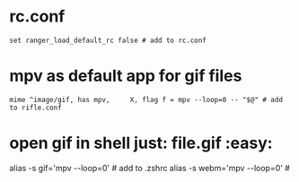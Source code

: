 # rc.conf
    set ranger_load_default_rc false # add to rc.conf

# mpv as default app for gif files
    mime ^image/gif, has mpv,     X, flag f = mpv --loop=0 -- "$@" # add to rifle.conf

# open gif in shell just: file.gif :easy:
alias -s gif='mpv --loop=0'   # add to .zshrc
alias -s webm='mpv --loop=0'  #
